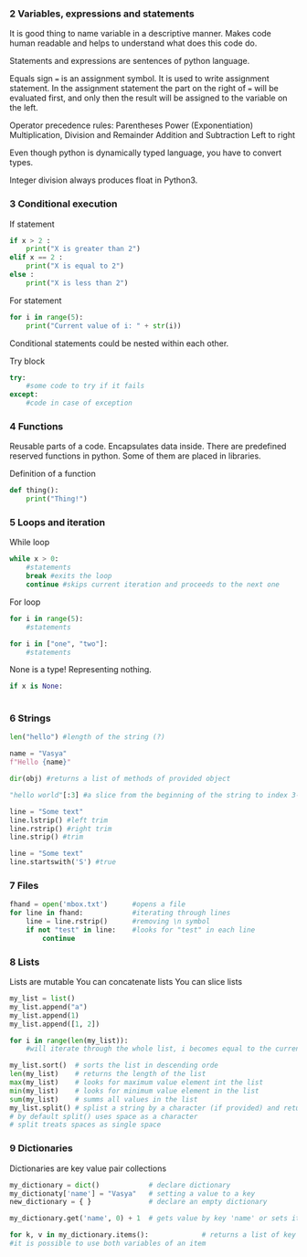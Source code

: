 ### 2 Variables, expressions and statements

It is good thing to name variable in a descriptive manner. 
Makes code human readable and helps to understand what does this code do.

Statements and expressions are sentences of python language. 

Equals sign `=` is an assignment symbol. It is used to write assignment statement.
In the assignment statement the part on the right of `=` will be evaluated first, and only then the result will be assigned to the variable on the left.

Operator precedence rules:
Parentheses
Power (Exponentiation)
Multiplication, Division and Remainder
Addition and Subtraction
Left to right

Even though python is dynamically typed language, you have to convert types.

Integer division always produces float in Python3.

### 3 Conditional execution
If statement
```python
if x > 2 :
    print("X is greater than 2")
elif x == 2 :
	print("X is equal to 2")
else :
	print("X is less than 2")
```

For statement
```python
for i in range(5):
	print("Current value of i: " + str(i))
```

Conditional statements could be nested within each other.

Try block
```python
try:
	#some code to try if it fails
except:
	#code in case of exception
```

### 4 Functions

Reusable parts of a code. Encapsulates data inside.
There are predefined reserved functions in python. 
Some of them are placed in libraries.

Definition of a function
```python
def thing():
	print("Thing!")
```

### 5 Loops and iteration

While loop  
```python
while x > 0:
	#statements
	break #exits the loop
	continue #skips current iteration and proceeds to the next one
```

For loop
```python
for i in range(5):
	#statements

for i in ["one", "two"]:
	#statements
```

None is a type! Representing nothing.
```python
if x is None:
	
```

### 6 Strings

```python
len("hello") #length of the string (?)
```

```python
name = "Vasya"
f"Hello {name}"
```

```python
dir(obj) #returns a list of methods of provided object
```

```python
"hello world"[:3] #a slice from the beginning of the string to index 3-1
```

```python
line = "Some text"
line.lstrip() #left trim
line.rstrip() #right trim
line.strip() #trim
```

```python
line = "Some text"
line.startswith('S') #true
```

### 7 Files
```python
fhand = open('mbox.txt')      #opens a file
for line in fhand:            #iterating through lines
	line = line.rstrip()      #removing \n symbol
	if not "test" in line:    #looks for "test" in each line
		continue
```

### 8 Lists
Lists are mutable
You can concatenate lists
You can slice lists
```python
my_list = list()
my_list.append("a")
my_list.append(1)
my_list.append([1, 2])

for i in range(len(my_list)):
	#will iterate through the whole list, i becomes equal to the current index

my_list.sort()  # sorts the list in descending orde
len(my_list)    # returns the length of the list
max(my_list)    # looks for maximum value element int the list
min(my_list)    # looks for minimum value element in the list
sum(my_list)    # summs all values in the list
my_list.split() # splist a string by a character (if provided) and returning a list
# by default split() uses space as a character
# split treats spaces as single space

```

### 9 Dictionaries
Dictionaries are key value pair collections

```python
my_dictionary = dict()            # declare dictionary
my_dictionaty['name'] = "Vasya"   # setting a value to a key
new_dictionary = { }              # declare an empty dictionary

my_dictionary.get('name', 0) + 1  # gets value by key 'name' or sets it to 0

for k, v in my_dictionary.items():             # returns a list of key value pair.
#it is possible to use both variables of an item
```
